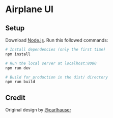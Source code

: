 # Airplane UI

## Setup
Download [Node.js](https://nodejs.org/en/download/).
Run this followed commands:

``` bash
# Install dependencies (only the first time)
npm install

# Run the local server at localhost:8080
npm run dev

# Build for production in the dist/ directory
npm run build
```

## Credit
Original design by [@carlhauser](https://www.instagram.com/p/CMIyVFmgHvU/)
